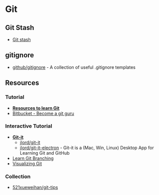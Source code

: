 # Git

## Git Stash

* [Git stash](https://www.atlassian.com/git/tutorials/saving-changes/git-stash)

## gitignore

* [github/gitignore](https://github.com/github/gitignore) - A collection of useful .gitignore templates

## Resources

### Tutorial

* [**Resources to learn Git**](https://try.github.io/)
* [Bitbucket - Become a git guru](https://www.atlassian.com/git/tutorials)

### Interactive Tutorial

* [**Git-it**](http://jlord.us/git-it/)
  * [jlord/git-it](https://github.com/jlord/git-it)
  * [jlord/git-it-electron](https://github.com/jlord/git-it-electron) - Git-it is a (Mac, Win, Linux) Desktop App for Learning Git and GitHub
* [Learn Git Branching](https://learngitbranching.js.org/)
* [Visualizing Git](https://git-school.github.io/visualizing-git/)

### Collection

* [521xueweihan/git-tips](https://github.com/521xueweihan/git-tips)
